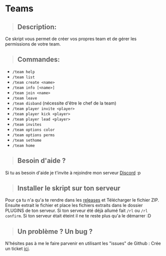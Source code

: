 # Teams

> ## Description:

Ce skript vous permet de créer vos propres team et de gérer les permissions de votre team.

> ## Commandes:

* `/team help`
* `/team list`
* `/team create <name>`
* `/team info [<name>]`
* `/team join <name>`
* `/team leave`
* `/team disband` (nécessite d'être le chef de la team)
* `/team player invite <player>`
* `/team player kick <player>`
* `/team player lead <player>`
* `/team invites`
* `/team options color`
* `/team options perms`
* `/team sethome`
* `/team home`

> ## Besoin d'aide ?

Si tu as besoin d'aide je t'invite à rejoindre mon serveur [Discord](https://discord.gg/JfMNGVA) :p

> ## Installer le skript sur ton serveur

Pour ça tu n'a qu'a te rendre dans les [releases](https://github.com/Thom-web/Teams/releases) et Télécharger le fichier ZIP.
Ensuite extrait le fichier et place les fichiers extraits dans le dossier PLUGINS de ton serveur. Si ton serveur été déjà allumé fait `/rl` ou `/rl confirm`. Si ton serveur était éteint il ne te reste plus qu'a le démarrer :D

> ## Un problème ? Un bug ?

N'hésites pas à me le faire parvenir en utilisant les "issues" de Github : Crée un ticket [ici](https://github.com/thom-web/teams/issues/new).
